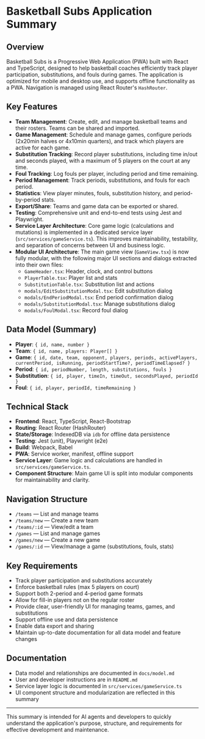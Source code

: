 # Basketball Subs Application Summary

## Overview

Basketball Subs is a Progressive Web Application (PWA) built with React and TypeScript, designed to help basketball coaches efficiently track player participation, substitutions, and fouls during games. The application is optimized for mobile and desktop use, and supports offline functionality as a PWA. Navigation is managed using React Router's `HashRouter`.

## Key Features

- **Team Management**: Create, edit, and manage basketball teams and their rosters. Teams can be shared and imported.
- **Game Management**: Schedule and manage games, configure periods (2x20min halves or 4x10min quarters), and track which players are active for each game.
- **Substitution Tracking**: Record player substitutions, including time in/out and seconds played, with a maximum of 5 players on the court at any time.
- **Foul Tracking**: Log fouls per player, including period and time remaining.
- **Period Management**: Track periods, substitutions, and fouls for each period.
- **Statistics**: View player minutes, fouls, substitution history, and period-by-period stats.
- **Export/Share**: Teams and game data can be exported or shared.
- **Testing**: Comprehensive unit and end-to-end tests using Jest and Playwright.
- **Service Layer Architecture**: Core game logic (calculations and mutations) is implemented in a dedicated service layer (`src/services/gameService.ts`). This improves maintainability, testability, and separation of concerns between UI and business logic.
- **Modular UI Architecture**: The main game view (`GameView.tsx`) is now fully modular, with the following major UI sections and dialogs extracted into their own files:
  - `GameHeader.tsx`: Header, clock, and control buttons
  - `PlayerTable.tsx`: Player list and stats
  - `SubstitutionTable.tsx`: Substitution list and actions
  - `modals/EditSubstitutionModal.tsx`: Edit substitution dialog
  - `modals/EndPeriodModal.tsx`: End period confirmation dialog
  - `modals/SubstitutionModal.tsx`: Manage substitutions dialog
  - `modals/FoulModal.tsx`: Record foul dialog

## Data Model (Summary)

- **Player**: `{ id, name, number }`
- **Team**: `{ id, name, players: Player[] }`
- **Game**: `{ id, date, team, opponent, players, periods, activePlayers, currentPeriod, isRunning, periodStartTime?, periodTimeElapsed? }`
- **Period**: `{ id, periodNumber, length, substitutions, fouls }`
- **Substitution**: `{ id, player, timeIn, timeOut, secondsPlayed, periodId }`
- **Foul**: `{ id, player, periodId, timeRemaining }`

## Technical Stack

- **Frontend**: React, TypeScript, React-Bootstrap
- **Routing**: React Router (HashRouter)
- **State/Storage**: IndexedDB via `idb` for offline data persistence
- **Testing**: Jest (unit), Playwright (e2e)
- **Build**: Webpack, Babel
- **PWA**: Service worker, manifest, offline support
- **Service Layer**: Game logic and calculations are handled in `src/services/gameService.ts`.
- **Component Structure**: Main game UI is split into modular components for maintainability and clarity.

## Navigation Structure

- `/teams` — List and manage teams
- `/teams/new` — Create a new team
- `/teams/:id` — View/edit a team
- `/games` — List and manage games
- `/games/new` — Create a new game
- `/games/:id` — View/manage a game (substitutions, fouls, stats)

## Key Requirements

- Track player participation and substitutions accurately
- Enforce basketball rules (max 5 players on court)
- Support both 2-period and 4-period game formats
- Allow for fill-in players not on the regular roster
- Provide clear, user-friendly UI for managing teams, games, and substitutions
- Support offline use and data persistence
- Enable data export and sharing
- Maintain up-to-date documentation for all data model and feature changes

## Documentation

- Data model and relationships are documented in `docs/model.md`
- User and developer instructions are in `README.md`
- Service layer logic is documented in `src/services/gameService.ts`
- UI component structure and modularization are reflected in this summary

---

This summary is intended for AI agents and developers to quickly understand the application's purpose, structure, and requirements for effective development and maintenance.

